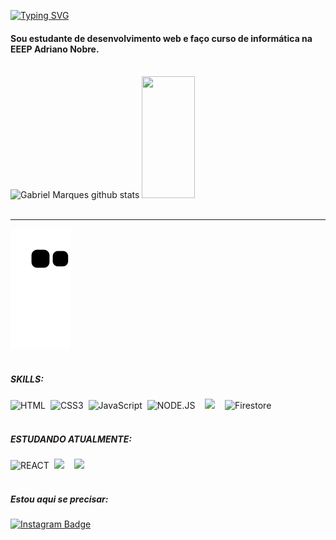 [![Typing SVG](https://readme-typing-svg.herokuapp.com/?color=418cf2&size=35&center=true&vCenter=true&width=1000&lines=Hi!+Meu+nome+e+Gabriel+Marques+Araujo;Be+Welcome!+:%29)](https://git.io/typing-svg)



#### Sou estudante de desenvolvimento web e faço curso de informática na EEEP Adriano Nobre.
<br>


<div aling='center'>
  <img width="47%" height="195px" src="https://github-readme-stats.vercel.app/api?username=Gabrielmarquezin&show_icons=true&count_private=true&hide_border=true&title_color=418cf2&icon_color=00bfbf&text_color=c9d1d9&bg_color=0d1117" alt="Gabriel Marques github stats" /> 
   <img width="41%" height="195px" src="https://github-readme-stats.vercel.app/api/top-langs/?username=Gabrielmarquezin&layout=compact&hide_border=true&title_color=418cf2&text_color=00bfbf&bg_color=0d1117" />
</div>
<br>

---

![snake gif](https://github.com/Gabrielmarquezin/Gabrielmarquezin/blob/output/github-contribution-grid-snake.svg)
<br>
<br>

##### SKILLS:
![HTML](https://img.icons8.com/color/48/000000/html-5--v1.png)&nbsp;
![CSS3](https://img.icons8.com/color/48/000000/css3.png)&nbsp;
![JavaScript](https://img.icons8.com/color/48/000000/javascript--v1.png)&nbsp;
![NODE.JS](https://img.icons8.com/color/48/000000/nodejs.png)&nbsp; &nbsp;
<img widht='53px' height='53px' src="https://pics.freeicons.io/uploads/icons/png/19218518301553750371-512.png"/>&nbsp; &nbsp;
![Firestore](https://img.icons8.com/color/48/000000/cloud-firestore.png) 
<br>
<br>

##### ESTUDANDO ATUALMENTE:
![REACT](https://img.icons8.com/plasticine/50/000000/react.png)&nbsp;
<img widht='50px' height='50px' src='https://pics.freeicons.io/uploads/icons/png/2765419221551942634-512.png'/>&nbsp; &nbsp;
<img widht='50px' height='50px' src='https://pics.freeicons.io/uploads/icons/png/17839680241551942828-512.png'/>&nbsp;
<br>
<br>


##### Estou aqui se precisar:
[![Instagram Badge](https://img.shields.io/badge/Instagram-E4405F?style=for-the-badge&logo=instagram&logoColor=white)](https://www.instagram.com/gabriel.boring)

